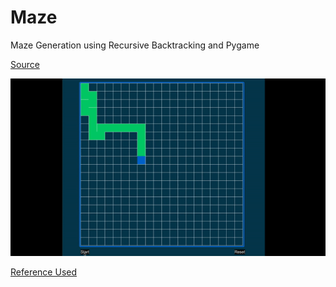 # Maze

Maze Generation using Recursive Backtracking and Pygame

[Source](https://en.wikipedia.org/wiki/Maze_generation_algorithm)

![alt-text](https://github.com/tryingtolearn11/Maze/blob/main/maze.gif.gif)




[Reference Used](https://thecodingtrain.com/CodingChallenges/010.1-maze-dfs-p5)
